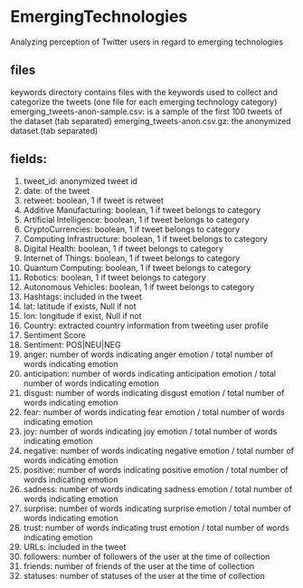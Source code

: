 # EmergingTechnologies
Analyzing perception of Twitter users in regard to emerging technologies

## files
keywords directory contains files with the keywords used to collect and categorize the tweets (one file for each emerging technology category)
emerging_tweets-anon-sample.csv: is a sample of the first 100 tweets of the dataset (tab separated)
emerging_tweets-anon.csv.gz: the anonymized dataset (tab separated)

## fields: 
1. tweet_id: anonymized tweet id
2. date: of the tweet
3. retweet: boolean, 1 if tweet is retweet
4. Additive Manufacturing: boolean, 1 if tweet belongs to category 
5. Artificial Intelligence: boolean, 1 if tweet belongs to category
6. CryptoCurrencies: boolean, 1 if tweet belongs to category
7. Computing Infrastructure: boolean, 1 if tweet belongs to category
8. Digital Health: boolean, 1 if tweet belongs to category
9. Internet of Things: boolean, 1 if tweet belongs to category
10. Quantum Computing: boolean, 1 if tweet belongs to category
11. Robotics: boolean, 1 if tweet belongs to category
12. Autonomous Vehicles: boolean, 1 if tweet belongs to category
13. Hashtags: included in the tweet
14. lat: latitude if exists, Null if not
15. lon: longitude if exist, Null if not
16. Country: extracted country information from tweeting user profile
17. Sentiment Score
18. Sentiment: POS|NEU|NEG
19. anger: number of words indicating anger emotion / total number of words indicating emotion
20. anticipation: number of words indicating anticipation emotion / total number of words indicating emotion
21. disgust: number of words indicating disgust emotion / total number of words indicating emotion
22. fear: number of words indicating fear emotion / total number of words indicating emotion
23. joy: number of words indicating joy emotion / total number of words indicating emotion
24. negative: number of words indicating negative emotion / total number of words indicating emotion
25. positive: number of words indicating positive emotion / total number of words indicating emotion
26. sadness: number of words indicating sadness emotion / total number of words indicating emotion
27. surprise: number of words indicating surprise emotion / total number of words indicating emotion
28. trust: number of words indicating trust emotion / total number of words indicating emotion
29. URLs: included in the tweet
30. followers: number of followers of the user at the time of collection
31. friends: number of friends of the user at the time of collection
32. statuses: number of statuses of the user at the time of collection
